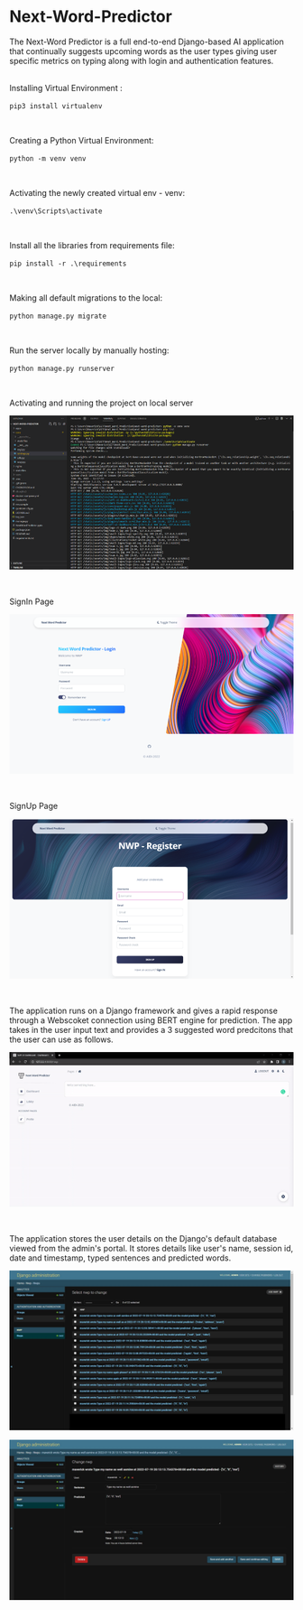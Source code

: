 # Next-Word-Predictor

The Next-Word Predictor is a full end-to-end Django-based AI application that continually suggests upcoming words as the user types giving user specific metrics on typing along with login and authentication features.
<br><br>

Installing Virtual Environment :

`pip3 install virtualenv`

<br>

Creating a Python Virtual Environment:

`python -m venv venv`

<br>

Activating the newly created virtual env - venv:

`.\venv\Scripts\activate`

<br>

Install all the libraries from requirements file:

`pip install -r .\requirements`

<br>

Making all default migrations to the local:

`python manage.py migrate`

<br>

Run the server locally by manually hosting:

`python manage.py runserver`

<br>

Activating and running the project on local server

![server](./staticfiles/images/server.jpg)

<br>

SignIn Page

![login](./staticfiles/images/login.jpg)

<br>

SignUp Page

![login_2](./staticfiles/images/login_2.jpg)

<br>

The application runs on a Django framework and gives a rapid response through a Webscoket connection using BERT engine for prediction. The app takes in the user input text and provides a 3 suggested word predcitons that the user can use as follows.

![NWP](./staticfiles/images/ui.gif)

<br>

The application stores the user details on the Django's default database viewed from the admin's portal. It stores details like user's name, session id, date and timestamp, typed sentences and predicted words.

![Output](./staticfiles/images/out.jpg)

![db](./staticfiles/images/db.jpg)

